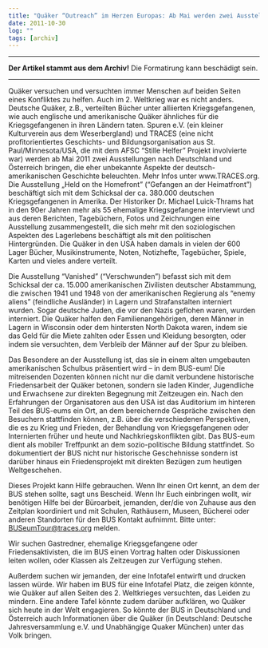 ```yaml
---
title: "Quäker “Outreach” im Herzen Europas: Ab Mai werden zwei Ausstellungen Tausende erreichen"
date: 2011-10-30
log: ""
tags: [archiv]
---
```

<hr><b>Der Artikel stammt aus dem Archiv!</b> Die Formatirung kann beschädigt sein.<hr>
Quäker versuchen und versuchten immer Menschen auf beiden Seiten eines Konfliktes zu helfen. Auch im 2. Weltkrieg war es nicht anders. Deutsche Quäker, z.B., verteilten Bücher unter alliierten Kriegsgefangenen, wie auch englische und amerikanische Quäker ähnliches für die Kriegsgefangenen in ihren Ländern taten. Spuren e.V. (ein kleiner Kulturverein aus dem Weserbergland) und TRACES (eine nicht profitorientiertes Geschichts- und Bildungsorganisation aus St. Paul/Minnesota/USA, die mit dem AFSC “Stille Helfer” Projekt involvierte war) werden ab Mai 2011 zwei Ausstellungen nach Deutschland und Österreich bringen, die eher unbekannte Aspekte der deutsch-amerikanischen Geschichte beleuchten. Mehr Infos unter www.TRACES.org. 
<!--break-->
Die Ausstellung „Held on the Homefront” (“Gefangen an der Heimatfront”) beschäftigt sich mit dem Schicksal der ca. 380.000 deutschen Kriegsgefangenen in Amerika. Der Historiker Dr. Michael Luick-Thrams hat in den 90er Jahren mehr als 55 ehemalige Kriegsgefangene interviewt und aus deren Berichten, Tagebüchern, Fotos und Zeichnungen eine Ausstellung zusammengestellt, die sich mehr mit den soziologischen Aspekten des Lagerlebens beschäftigt als mit den politischen Hintergründen. Die Quäker in den USA haben damals in vielen der 600 Lager Bücher, Musikinstrumente, Noten, Notizhefte, Tagebücher, Spiele, Karten und vieles andere verteilt.

Die Ausstellung “Vanished” (“Verschwunden”) befasst sich mit dem Schicksal der ca. 15.000 amerikanischen Zivilisten deutscher Abstammung, die zwischen 1941 und 1948 von der amerikanischen Regierung als “enemy aliens” (feindliche Ausländer) in Lagern und Strafanstalten interniert wurden. Sogar deutsche Juden, die vor den Nazis geflohen waren, wurden interniert. Die Quäker halfen den Familienangehörigen, deren Männer in Lagern in Wisconsin oder dem hintersten North Dakota waren, indem sie das Geld für die Miete zahlten oder Essen und Kleidung besorgten, oder indem sie versuchten, dem Verbleib der Männer auf der Spur zu bleiben. 

Das Besondere an der Ausstellung ist, das sie in einem alten umgebauten amerikanischen Schulbus präsentiert wird – in dem BUS-eum! Die mitreisenden Dozenten können nicht nur die damit verbundene historische Friedensarbeit der Quäker betonen, sondern sie laden Kinder, Jugendliche und Erwachsene zur direkten Begegnung mit Zeitzeugen ein. Nach den Erfahrungen der Organisatoren aus den USA ist das Auditorium im hinteren Teil des BUS-eums ein Ort, an dem bereichernde Gespräche zwischen den Besuchern stattfinden können, z.B. über die verschiedenen Perspektiven, die es zu Krieg und Frieden, der Behandlung von Kriegsgefangenen oder Internierten früher und heute und Nachkriegskonflikten gibt. Das BUS-eum dient als mobiler Treffpunkt an dem sozio-politische Bildung stattfindet. So dokumentiert der BUS nicht nur historische Geschehnisse sondern ist darüber hinaus ein Friedensprojekt mit direkten Bezügen zum heutigen Weltgeschehen.

Dieses Projekt kann Hilfe gebrauchen. Wenn Ihr einen Ort kennt, an dem der BUS stehen sollte, sagt uns Bescheid. Wenn Ihr Euch einbringen wollt, wir benötigen Hilfe bei der Büroarbeit, jemanden, der/die  von Zuhause aus den Zeitplan koordiniert und mit Schulen, Rathäusern, Museen, Bücherei oder anderen Standorten für den BUS Kontakt aufnimmt. Bitte unter: BUSeumTour@traces.org melden.

Wir suchen Gastredner, ehemalige Kriegsgefangene oder Friedensaktivisten, die im BUS einen Vortrag halten oder Diskussionen leiten wollen, oder Klassen als Zeitzeugen zur Verfügung stehen.

Außerdem suchen wir jemanden, der eine Infotafel entwirft und drucken lassen würde. Wir haben im BUS für eine Infotafel Platz, die zeigen könnte, wie Quäker auf allen Seiten des 2. Weltkrieges versuchten, das Leiden zu mindern. Eine andere Tafel könnte zudem darüber aufklären, wo Quäker sich heute in der Welt engagieren. So könnte der BUS in Deutschland und Österreich auch Informationen über die Quäker (in Deutschland: Deutsche Jahresversammlung e.V. und Unabhängige Quaker München) unter das Volk bringen.

